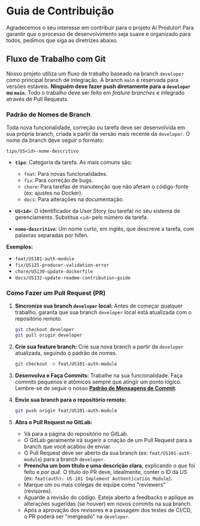 # Guia de Contribuição

Agradecemos o seu interesse em contribuir para o projeto Ai Produtor! Para garantir que o processo de desenvolvimento seja suave e organizado para todos, pedimos que siga as diretrizes abaixo.

## Fluxo de Trabalho com Git

Nosso projeto utiliza um fluxo de trabalho baseado na branch `developer` como principal branch de integração. A branch `main` é reservada para versões estáveis. **Ninguém deve fazer push diretamente para a `developer` ou `main`**. Todo o trabalho deve ser feito em *feature branches* e integrado através de Pull Requests.

### Padrão de Nomes de Branch

Toda nova funcionalidade, correção ou tarefa deve ser desenvolvida em sua própria branch, criada a partir da versão mais recente da `developer`. O nome da branch deve seguir o formato:

`tipo/US<id>-nome-descritivo`

- **`tipo`**: Categoria da tarefa. As mais comuns são:
    - `feat`: Para novas funcionalidades.
    - `fix`: Para correção de bugs.
    - `chore`: Para tarefas de manutenção que não afetam o código-fonte (ex: ajustes no Docker).
    - `docs`: Para alterações na documentação.

- **`US<id>`**: O identificador da User Story (ou tarefa) no seu sistema de gerenciamento. Substitua `<id>` pelo número da tarefa.

- **`nome-descritivo`**: Um nome curto, em inglês, que descreve a tarefa, com palavras separadas por hífen.

**Exemplos:**
- `feat/US101-auth-module`
- `fix/US125-producer-validation-error`
- `chore/US130-update-dockerfile`
- `docs/US132-update-readme-contribution-guide`


### Como Fazer um Pull Request (PR)

1.  **Sincronize sua branch `developer` local:**
    Antes de começar qualquer trabalho, garanta que sua branch `developer` local está atualizada com o repositório remoto.
    ```bash
    git checkout developer
    git pull origin developer
    ```

2.  **Crie sua feature branch:**
    Crie sua nova branch a partir da `developer` atualizada, seguindo o padrão de nomes.
    ```bash
    git checkout -b feat/US101-auth-module
    ```

3.  **Desenvolva e Faça Commits:**
    Trabalhe na sua funcionalidade. Faça commits pequenos e atômicos sempre que atingir um ponto lógico. Lembre-se de seguir o nosso **[Padrão de Mensagens de Commit](COMMIT_CONVENTION.md)**.

4.  **Envie sua branch para o repositório remoto:**
    ```bash
    git push origin feat/US101-auth-module
    ```

5.  **Abra o Pull Request no GitLab:**
    - Vá para a página do repositório no GitLab.
    - O GitLab geralmente irá sugerir a criação de um Pull Request para a branch que você acabou de enviar.
    - O Pull Request deve ser aberto da sua branch (ex: `feat/US101-auth-module`) para a branch `developer`.
    - **Preencha um bom título e uma descrição clara**, explicando *o que* foi feito e *por quê*. O título do PR deve, idealmente, conter o ID da US (ex: `feat(auth): US-101 Implement Authentication Module`).
    - Marque um ou mais colegas de equipe como "reviewers" (revisores).
    - Aguarde a revisão do código. Esteja aberto a feedbacks e aplique as alterações sugeridas (se houver) em novos commits na sua branch.
    - Após a aprovação dos revisores e a passagem dos testes de CI/CD, o PR poderá ser "mergeado" na `developer`.